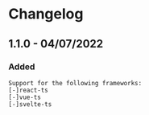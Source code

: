 # Changelog

## 1.1.0 - 04/07/2022

### Added
    Support for the following frameworks:
    [-]react-ts
    [-]vue-ts
    [-]svelte-ts